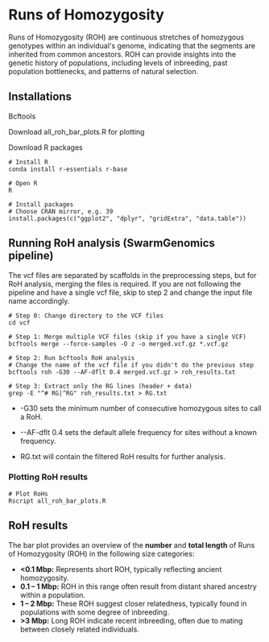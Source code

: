 # Runs of Homozygosity
Runs of Homozygosity (ROH) are continuous stretches of homozygous genotypes within an individual's genome, indicating that the segments are inherited from common ancestors. ROH can provide insights into the genetic history of populations, including levels of inbreeding, past population bottlenecks, and patterns of natural selection.

## Installations
Bcftools

Download all_roh_bar_plots.R for plotting

Download R packages
```
# Install R
conda install r-essentials r-base

# Open R
R

# Install packages
# Choose CRAN mirror, e.g. 39
install.packages(c("ggplot2", "dplyr", "gridExtra", "data.table"))
```

## Running RoH analysis (SwarmGenomics pipeline)
The vcf files are separated by scaffolds in the preprocessing steps, but for RoH analysis, merging the files is required. If you are not following the pipeline and have a single vcf file, skip to step 2 and change the input file name accordingly.
```
# Step 0: Change directory to the VCF files
cd vcf

# Step 1: Merge multiple VCF files (skip if you have a single VCF)
bcftools merge --force-samples -O z -o merged.vcf.gz *.vcf.gz

# Step 2: Run bcftools RoH analysis
# Change the name of the vcf file if you didn't do the previous step
bcftools roh -G30 --AF-dflt 0.4 merged.vcf.gz > roh_results.txt

# Step 3: Extract only the RG lines (header + data)
grep -E "^# RG|^RG" roh_results.txt > RG.txt
```
- -G30 sets the minimum number of consecutive homozygous sites to call a RoH.

- --AF-dflt 0.4 sets the default allele frequency for sites without a known frequency.

- RG.txt will contain the filtered RoH results for further analysis.
### Plotting RoH results
```
# Plot RoHs
Rscript all_roh_bar_plots.R
```
## RoH results

The bar plot provides an overview of the **number** and **total length** of Runs of Homozygosity (ROH) in the following size categories:

- **<0.1 Mbp:** Represents short ROH, typically reflecting ancient homozygosity.  
- **0.1 – 1 Mbp:** ROH in this range often result from distant shared ancestry within a population.  
- **1 – 2 Mbp:** These ROH suggest closer relatedness, typically found in populations with some degree of inbreeding.  
- **>3 Mbp:** Long ROH indicate recent inbreeding, often due to mating between closely related individuals.

